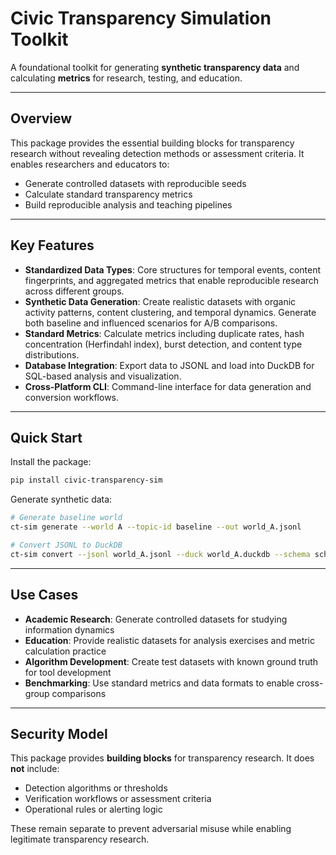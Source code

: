 # Civic Transparency Simulation Toolkit

A foundational toolkit for generating **synthetic transparency data** and calculating **metrics** for research, testing, and education.

---

## Overview

This package provides the essential building blocks for transparency research without revealing detection methods or assessment criteria.
It enables researchers and educators to:

- Generate controlled datasets with reproducible seeds
- Calculate standard transparency metrics
- Build reproducible analysis and teaching pipelines

---

## Key Features

- **Standardized Data Types**: Core structures for temporal events, content fingerprints, and aggregated metrics that enable reproducible research across different groups.
- **Synthetic Data Generation**: Create realistic datasets with organic activity patterns, content clustering, and temporal dynamics. Generate both baseline and influenced scenarios for A/B comparisons.
- **Standard Metrics**: Calculate metrics including duplicate rates, hash concentration (Herfindahl index), burst detection, and content type distributions.
- **Database Integration**: Export data to JSONL and load into DuckDB for SQL-based analysis and visualization.
- **Cross-Platform CLI**: Command-line interface for data generation and conversion workflows.

---

## Quick Start

Install the package:

```bash
pip install civic-transparency-sim
```

Generate synthetic data:

```bash
# Generate baseline world
ct-sim generate --world A --topic-id baseline --out world_A.jsonl

# Convert JSONL to DuckDB
ct-sim convert --jsonl world_A.jsonl --duck world_A.duckdb --schema schema/schema.sql
```

---

## Use Cases

- **Academic Research**: Generate controlled datasets for studying information dynamics
- **Education**: Provide realistic datasets for analysis exercises and metric calculation practice
- **Algorithm Development**: Create test datasets with known ground truth for tool development
- **Benchmarking**: Use standard metrics and data formats to enable cross-group comparisons

---

## Security Model

This package provides **building blocks** for transparency research.
It does **not** include:

- Detection algorithms or thresholds
- Verification workflows or assessment criteria
- Operational rules or alerting logic

These remain separate to prevent adversarial misuse while enabling legitimate transparency research.

